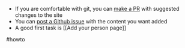 

- If you are comfortable with git, you can [make a PR](https://github.com/ToolsForThoughtRocks/ToolsForThoughtLogSeq/pulls) with suggested changes to the site
- You can [post a Github issue](https://github.com/ToolsForThoughtRocks/ToolsForThoughtLogSeq/issues/new) with the content you want added
- A good first task is [[Add your person page]]

#howto